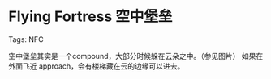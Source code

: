 # Flying Fortress 空中堡垒

Tags: NFC

空中堡垒其实是一个compound，大部分时候躲在云朵之中。（参见图片）
如果在外面飞近 approach，会有楼梯藏在云的边缘可以进去。